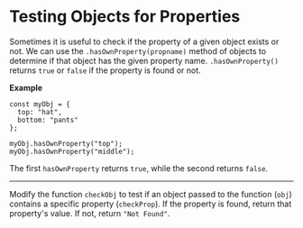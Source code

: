 # Testing Objects for Properties

Sometimes it is useful to check if the property of a given object exists or not. We can use the `.hasOwnProperty(propname)` method of objects to determine if that object has the given property name. `.hasOwnProperty()` returns `true` or `false` if the property is found or not.

**Example**

```
const myObj = {
  top: "hat",
  bottom: "pants"
};

myObj.hasOwnProperty("top");
myObj.hasOwnProperty("middle");
```

The first `hasOwnProperty` returns `true`, while the second returns `false`.

---

Modify the function `checkObj` to test if an object passed to the function (`obj`) contains a specific property (`checkProp`). If the property is found, return that property's value. If not, return `"Not Found"`.
